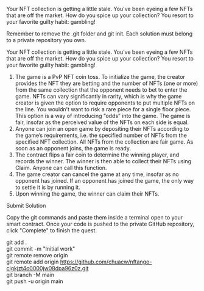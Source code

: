 Your NFT collection is getting a little stale. You've been eyeing a few NFTs that are off the market. How do you spice up your collection? You resort to your favorite guilty habit: gambling!


Remember to remove the .git folder and git init. Each solution must belong to a private repository you own.

Your NFT collection is getting a little stale. You’ve been eyeing a few NFTs that are off the market. How do you spice up your collection? You resort to your favorite guilty habit: gambling! 

1. The game is a PvP NFT coin toss. To initialize the game, the creator provides the NFT they are betting and the number of NFTs (one or more) from the same collection that the opponent needs to bet to enter the game. 
NFTs can vary significantly in rarity, which is why the game creator is given the option to require opponents to put multiple NFTs on the line. You wouldn’t want to risk a rare piece for a single floor piece. This option is a way of introducing “odds” into the game. The game is fair, insofar as the perceived value of the NFTs on each side is equal.
2. Anyone can join an open game by depositing their NFTs according to the game’s requirements, i.e. the specified number of NFTs from the specified NFT collection. All NFTs from the collection are fair game. As soon as an opponent joins, the game is ready.
3. The contract flips a fair coin to determine the winning player, and records the winner. The winner is then able to collect their NFTs using Claim. Anyone can call this function.
4. The game creator can cancel the game at any time, insofar as no opponent has joined. If an opponent has joined the game, the only way to settle it is by running it.
5. Upon winning the game, the winner can claim their NFTs.

Submit Solution 

Copy the git commands and paste them inside a terminal open to your smart contract. Once your code is pushed to the private GitHub repository, click "Complete" to finish the quest. 

git add .  
git commit -m "Initial work"   
git remote remove origin   
git remote add origin https://github.com/chuacw/nftango-clgkjzt4o0000jw08dpa96z0z.git   
git branch -M main   
git push -u origin main   
